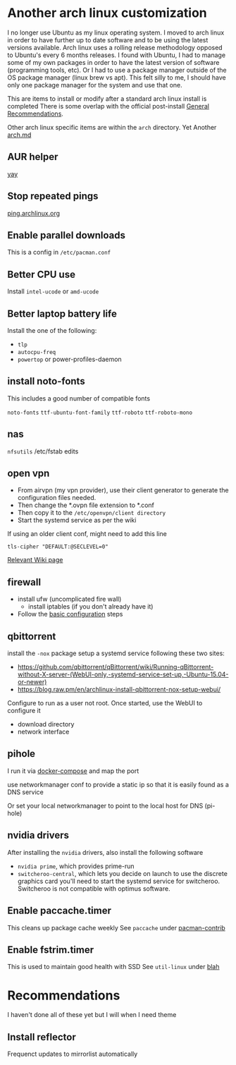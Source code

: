 # Another arch linux customization

I no longer use Ubuntu as my linux operating system. I moved to arch linux in order to have further up to date software and to be using the latest versions available. Arch linux uses a rolling release methodology opposed to Ubuntu's every 6 months releases. I found with Ubuntu, I had to manage some of my own packages in order to have the latest version of software (programming tools, etc). Or I had to use a package manager outside of the OS package manager (linux brew vs apt). This felt silly to me, I should have only one package manager for the system and use that one.

This are items to install or modify after a standard arch linux install is completed
There is some overlap with the official post-install [General Recommendations](https://wiki.archlinux.org/title/General_recommendations).

Other arch linux specific items are within the `arch` directory.
Yet Another [arch.md](arch/arch.md)

## AUR helper

[yay](https://aur.archlinux.org/packages/yay)

## Stop repeated pings
[ping.archlinux.org](https://wiki.archlinux.org/title/NetworkManager#Configuration)

## Enable parallel downloads
This is a config in `/etc/pacman.conf`

## Better CPU use
Install `intel-ucode` or `amd-ucode`

## Better laptop battery life
Install the one of the following:
- `tlp` 
- `autocpu-freq`
- `powertop` or power-profiles-daemon

## install noto-fonts
This includes a good number of compatible fonts

`noto-fonts`
`ttf-ubuntu-font-family`
`ttf-roboto`
`ttf-roboto-mono`

## nas

`nfsutils`
/etc/fstab edits

## open vpn

- From airvpn (my vpn provider), use their client generator to generate the configuration files needed.
- Then change the *.ovpn file extension to *.conf
- Then copy it to the `/etc/openvpn/client directory`
- Start the systemd service as per the wiki

If using an older client conf, might need to add this line

```
tls-cipher "DEFAULT:@SECLEVEL=0"
```

[Relevant Wiki page](https://wiki.archlinux.org/title/OpenVPN#Starting_OpenVPN)

## firewall

- install ufw (uncomplicated fire wall)
  - install iptables (if you don't already have it)
- Follow the [basic configuration](https://wiki.archlinux.org/title/Uncomplicated_Firewall) steps

## qbittorrent

install the `-nox` package
setup a systemd service following these two sites:
- https://github.com/qbittorrent/qBittorrent/wiki/Running-qBittorrent-without-X-server-(WebUI-only,-systemd-service-set-up,-Ubuntu-15.04-or-newer)
- https://blog.raw.pm/en/archlinux-install-qbittorrent-nox-setup-webui/

Configure to run as a user not root.
Once started, use the WebUI to configure it
- download directory
- network interface

## pihole
I run it via [docker-compose](https://github.com/pi-hole/docker-pi-hole#quick-start) and map the port

use networkmanager conf to provide a static ip so that it is easily found as a DNS service

Or set your local networkmanager to point to the local host for DNS (pi-hole)

## nvidia drivers

After installing the `nvidia` drivers, also install the following software

- `nvidia prime`, which provides prime-run
- `switcheroo-central`, which lets you decide on launch to use the discrete graphics card
  you'll need to start the systemd service for switcheroo. Switcheroo is not compatible with optimus software.

## Enable paccache.timer
This cleans up package cache weekly
See `paccache` under [pacman-contrib](https://wiki.archlinux.org/title/Pacman)

## Enable fstrim.timer
This is used to maintain good health with SSD
See `util-linux` under [blah](https://wiki.archlinux.org/title/Solid_state_drive)

# Recommendations

I haven't done all of these yet but I will when I need theme

## Install reflector
Frequenct updates to mirrorlist automatically

